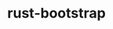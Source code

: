 ---
title: "rust-bootstrap"
layout: cache
categories: [package, develop]
meta: {"compilers": ["apple-clang@=16.0.0", "gcc@=10.2.1", "gcc@=10.5.0", "gcc@=11.1.0", "gcc@=11.4.0", "gcc@=13.2.0", "gcc@=13.3.0", "gcc@=7.5.0", "gcc@=9.4.0", "oneapi@=2024.2.1"], "num_specs": 14, "num_specs_by_stack": {"data-vis-sdk": 1, "developer-tools": 1, "developer-tools-aarch64-linux-gnu": 1, "developer-tools-darwin": 1, "developer-tools-manylinux2014": 1, "developer-tools-x86_64_v3-linux-gnu": 1, "e4s": 1, "e4s-neoverse-v2": 1, "e4s-neoverse_v1": 1, "e4s-oneapi": 1, "e4s-power": 1, "ml-darwin-aarch64-mps": 1, "ml-linux-aarch64-cpu": 1, "ml-linux-aarch64-cuda": 1, "ml-linux-x86_64-cpu": 1, "ml-linux-x86_64-cuda": 1, "ml-linux-x86_64-rocm": 1, "radiuss": 1, "root": 14}, "oss": ["centos7", "rhel8", "sequoia", "ubuntu18.04", "ubuntu20.04", "ubuntu22.04", "ubuntu24.04"], "platforms": ["darwin", "linux"], "stacks": ["data-vis-sdk", "developer-tools", "developer-tools-aarch64-linux-gnu", "developer-tools-darwin", "developer-tools-manylinux2014", "developer-tools-x86_64_v3-linux-gnu", "e4s", "e4s-neoverse-v2", "e4s-neoverse_v1", "e4s-oneapi", "e4s-power", "ml-darwin-aarch64-mps", "ml-linux-aarch64-cpu", "ml-linux-aarch64-cuda", "ml-linux-x86_64-cpu", "ml-linux-x86_64-cuda", "ml-linux-x86_64-rocm", "radiuss", "root"], "targets": ["aarch64", "neoverse_v1", "neoverse_v2", "ppc64le", "x86_64_v3"], "versions": ["1.78.0", "1.81.0", "1.82.0", "1.85.0"]}
spec_details: [{"compiler": "gcc@=10.5.0", "hash": "5x5b2anhwddcxptsj2n5l4ly657cly7c", "os": "centos7", "platform": "linux", "size": "-", "stacks": ["developer-tools-x86_64_v3-linux-gnu", "root"], "target": "x86_64_v3", "variants": ["build_system=generic"], "versions": ["1.85.0"]}, {"compiler": "gcc@=9.4.0", "hash": "co4cmah75kziohq4ktjma7kr4wbcj6uv", "os": "ubuntu20.04", "platform": "linux", "size": "-", "stacks": ["e4s-power", "root"], "target": "ppc64le", "variants": ["build_system=generic"], "versions": ["1.82.0"]}, {"compiler": "oneapi@=2024.2.1", "hash": "eb5jvfzlpwkklj6rh2dxfvraaznbh3gt", "os": "ubuntu22.04", "platform": "linux", "size": "-", "stacks": ["e4s-oneapi", "root"], "target": "x86_64_v3", "variants": ["build_system=generic"], "versions": ["1.85.0"]}, {"compiler": "gcc@=7.5.0", "hash": "fs2fstw3u7e654d5ehhaouzvrwsfdewl", "os": "ubuntu18.04", "platform": "linux", "size": "-", "stacks": ["radiuss", "root"], "target": "x86_64_v3", "variants": ["build_system=generic"], "versions": ["1.85.0"]}, {"compiler": "gcc@=11.4.0", "hash": "gil3nalmiuibxxefhmh3zmg6o5btkopo", "os": "ubuntu22.04", "platform": "linux", "size": "-", "stacks": ["e4s-neoverse-v2", "root"], "target": "neoverse_v2", "variants": ["build_system=generic"], "versions": ["1.85.0"]}, {"compiler": "gcc@=7.5.0", "hash": "iuzqhru2qt2hpxlebbw7g2bffbjpmayz", "os": "ubuntu18.04", "platform": "linux", "size": "-", "stacks": ["developer-tools", "root"], "target": "x86_64_v3", "variants": ["build_system=generic"], "versions": ["1.78.0"]}, {"compiler": "gcc@=13.2.0", "hash": "ksd4by4cw2rsy6lyrnck23uptqqujavm", "os": "ubuntu24.04", "platform": "linux", "size": "-", "stacks": ["ml-linux-x86_64-cpu", "ml-linux-x86_64-cuda", "ml-linux-x86_64-rocm", "root"], "target": "x86_64_v3", "variants": ["build_system=generic"], "versions": ["1.85.0"]}, {"compiler": "gcc@=11.4.0", "hash": "m5ojnv3duvzxa5rpskzakn57bsrld3rm", "os": "ubuntu22.04", "platform": "linux", "size": "-", "stacks": ["e4s", "root"], "target": "x86_64_v3", "variants": ["build_system=generic"], "versions": ["1.85.0"]}, {"compiler": "gcc@=10.2.1", "hash": "plgvnmaplrchfhgahgl2iirhlvjvkdhm", "os": "centos7", "platform": "linux", "size": "-", "stacks": ["developer-tools-manylinux2014", "root"], "target": "x86_64_v3", "variants": ["build_system=generic"], "versions": ["1.81.0"]}, {"compiler": "gcc@=11.1.0", "hash": "qbfyrnpohvtykhgg3rl6fj4lwb22ertb", "os": "ubuntu20.04", "platform": "linux", "size": "-", "stacks": ["data-vis-sdk", "root"], "target": "x86_64_v3", "variants": ["build_system=generic"], "versions": ["1.85.0"]}, {"compiler": "gcc@=13.2.0", "hash": "qrjif455dk6rtt5wx4cd2ojnmu77klyf", "os": "ubuntu24.04", "platform": "linux", "size": "-", "stacks": ["ml-linux-aarch64-cpu", "ml-linux-aarch64-cuda", "root"], "target": "aarch64", "variants": ["build_system=generic"], "versions": ["1.85.0"]}, {"compiler": "gcc@=13.3.0", "hash": "rfuwx6vmcsmtkrge2uvpgzujzhdbphnh", "os": "rhel8", "platform": "linux", "size": "-", "stacks": ["developer-tools-aarch64-linux-gnu", "root"], "target": "aarch64", "variants": ["build_system=generic"], "versions": ["1.85.0"]}, {"compiler": "gcc@=11.4.0", "hash": "vhtmtjdhxmlm372bppcecaw2irqnmhtb", "os": "ubuntu22.04", "platform": "linux", "size": "-", "stacks": ["e4s-neoverse_v1", "root"], "target": "neoverse_v1", "variants": ["build_system=generic"], "versions": ["1.81.0"]}, {"compiler": "apple-clang@=16.0.0", "hash": "z7u7nxykczcpdb4ioxmvs53igfydfknh", "os": "sequoia", "platform": "darwin", "size": "-", "stacks": ["developer-tools-darwin", "ml-darwin-aarch64-mps", "root"], "target": "aarch64", "variants": ["build_system=generic"], "versions": ["1.85.0"]}]
---